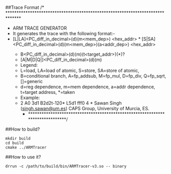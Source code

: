 ##Trace Format
/* ******************************************************************************
 * ARM TRACE GENERATOR
  * It generates the trace with the following format:-
   * [L|LA]<PC_diff_in_decimal>(d<dep>)(m<mem_dep>) <hex_addr> <size>
    * [S|SA]<PC_diff_in_decimal>(d<dep>)(m<mem_dep>)(a<addr_dep>) <hex_addr> <size>
     * B<PC_diff_in_decimal>(d<dep>)(m<dep>)(t<target_addr>)(*)?
      * [A|M|D|Q|]<PC_diff_in_decimal>(d<dep>)(m<dep>)
       * Legend:
        * L=load, LA=load of atomic, S=store, SA=store of atomic,
	 * B=conditional branch, A=fp_addsub, M=fp_mul, D=fp_div, Q=fp_sqrt, []=generic
	  * d=reg dependence, m=mem dependence, a=addr dependence, t=target address, *=taken
	   * Example:
	    * 2 A0 3d1 B2d2t-120* L5d1 fff0 4
	     * Sawan Singh (singh.sawan@um.es) CAPS Group, University of Murcia, ES.
	      * ******************************************************************************/

##How to build?
```
mkdir build
cd build
cmake ../ARMTracer
```

##How to use it?
```
drrun -c /path/to/build/bin/ARMTracer-v3.so -- binary
```
